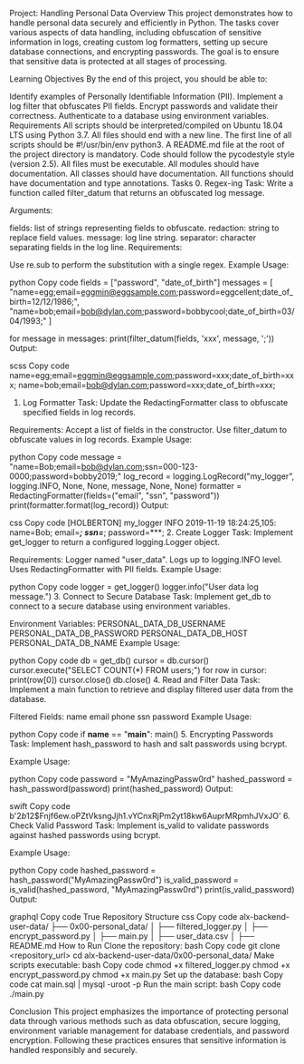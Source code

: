 Project: Handling Personal Data
Overview
This project demonstrates how to handle personal data securely and efficiently in Python. The tasks cover various aspects of data handling, including obfuscation of sensitive information in logs, creating custom log formatters, setting up secure database connections, and encrypting passwords. The goal is to ensure that sensitive data is protected at all stages of processing.

Learning Objectives
By the end of this project, you should be able to:

Identify examples of Personally Identifiable Information (PII).
Implement a log filter that obfuscates PII fields.
Encrypt passwords and validate their correctness.
Authenticate to a database using environment variables.
Requirements
All scripts should be interpreted/compiled on Ubuntu 18.04 LTS using Python 3.7.
All files should end with a new line.
The first line of all scripts should be #!/usr/bin/env python3.
A README.md file at the root of the project directory is mandatory.
Code should follow the pycodestyle style (version 2.5).
All files must be executable.
All modules should have documentation.
All classes should have documentation.
All functions should have documentation and type annotations.
Tasks
0. Regex-ing
Task: Write a function called filter_datum that returns an obfuscated log message.

Arguments:

fields: list of strings representing fields to obfuscate.
redaction: string to replace field values.
message: log line string.
separator: character separating fields in the log line.
Requirements:

Use re.sub to perform the substitution with a single regex.
Example Usage:

python
Copy code
fields = ["password", "date_of_birth"]
messages = [
    "name=egg;email=eggmin@eggsample.com;password=eggcellent;date_of_birth=12/12/1986;",
    "name=bob;email=bob@dylan.com;password=bobbycool;date_of_birth=03/04/1993;"
]

for message in messages:
    print(filter_datum(fields, 'xxx', message, ';'))
Output:

scss
Copy code
name=egg;email=eggmin@eggsample.com;password=xxx;date_of_birth=xxx;
name=bob;email=bob@dylan.com;password=xxx;date_of_birth=xxx;
1. Log Formatter
Task: Update the RedactingFormatter class to obfuscate specified fields in log records.

Requirements:
Accept a list of fields in the constructor.
Use filter_datum to obfuscate values in log records.
Example Usage:

python
Copy code
message = "name=Bob;email=bob@dylan.com;ssn=000-123-0000;password=bobby2019;"
log_record = logging.LogRecord("my_logger", logging.INFO, None, None, message, None, None)
formatter = RedactingFormatter(fields=("email", "ssn", "password"))
print(formatter.format(log_record))
Output:

css
Copy code
[HOLBERTON] my_logger INFO 2019-11-19 18:24:25,105: name=Bob; email=***; ssn=***; password=***;
2. Create Logger
Task: Implement get_logger to return a configured logging.Logger object.

Requirements:
Logger named "user_data".
Logs up to logging.INFO level.
Uses RedactingFormatter with PII fields.
Example Usage:

python
Copy code
logger = get_logger()
logger.info("User data log message.")
3. Connect to Secure Database
Task: Implement get_db to connect to a secure database using environment variables.

Environment Variables:
PERSONAL_DATA_DB_USERNAME
PERSONAL_DATA_DB_PASSWORD
PERSONAL_DATA_DB_HOST
PERSONAL_DATA_DB_NAME
Example Usage:

python
Copy code
db = get_db()
cursor = db.cursor()
cursor.execute("SELECT COUNT(*) FROM users;")
for row in cursor:
    print(row[0])
cursor.close()
db.close()
4. Read and Filter Data
Task: Implement a main function to retrieve and display filtered user data from the database.

Filtered Fields:
name
email
phone
ssn
password
Example Usage:

python
Copy code
if __name__ == "__main__":
    main()
5. Encrypting Passwords
Task: Implement hash_password to hash and salt passwords using bcrypt.

Example Usage:

python
Copy code
password = "MyAmazingPassw0rd"
hashed_password = hash_password(password)
print(hashed_password)
Output:

swift
Copy code
b'$2b$12$Fnjf6ew.oPZtVksngJjh1.vYCnxRjPm2yt18kw6AuprMRpmhJVxJO'
6. Check Valid Password
Task: Implement is_valid to validate passwords against hashed passwords using bcrypt.

Example Usage:

python
Copy code
hashed_password = hash_password("MyAmazingPassw0rd")
is_valid_password = is_valid(hashed_password, "MyAmazingPassw0rd")
print(is_valid_password)
Output:

graphql
Copy code
True
Repository Structure
css
Copy code
alx-backend-user-data/
├── 0x00-personal_data/
│   ├── filtered_logger.py
│   ├── encrypt_password.py
│   ├── main.py
│   ├── user_data.csv
│   ├── README.md
How to Run
Clone the repository:
bash
Copy code
git clone <repository_url>
cd alx-backend-user-data/0x00-personal_data/
Make scripts executable:
bash
Copy code
chmod +x filtered_logger.py
chmod +x encrypt_password.py
chmod +x main.py
Set up the database:
bash
Copy code
cat main.sql | mysql -uroot -p
Run the main script:
bash
Copy code
./main.py

Conclusion
This project emphasizes the importance of protecting personal data through various methods such as data obfuscation, secure logging, environment variable management for database credentials, and password encryption. Following these practices ensures that sensitive information is handled responsibly and securely.